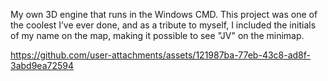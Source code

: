 My own 3D engine that runs in the Windows CMD. This project was one of the coolest I’ve ever done, and as a tribute to myself, I included the initials of my name on the map, making it possible to see "JV" on the minimap.

https://github.com/user-attachments/assets/121987ba-77eb-43c8-ad8f-3abd9ea72594

